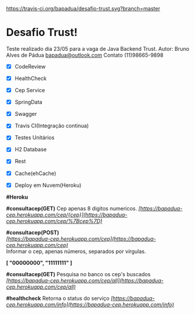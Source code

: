 https://travis-ci.org/bapadua/desafio-trust.svg?branch=master
# Desafio Trust!

Teste realizado dia 23/05 para a vaga de Java Backend Trust.
Autor: Bruno Alves de Pádua 
<bapadua@outlook.com>
Contato (11)98665-9898

 - [x] CodeReview
 - [x] HealthCheck
 - [x] Cep Service
 - [x] SpringData
 - [x] Swagger
 - [x] Travis CI(Integração continua)
 - [x] Testes Unitários
 - [x] H2 Database
 - [x] Rest
 - [x] Cache(ehCache)
 - [x] Deploy em Nuvem(Heroku)
 


**#Heroku**

**#consultacep(GET)** 
Cep apenas 8 digitos numericos. 
 *[https://bapadua-cep.herokuapp.com/cep/{cep}](https://bapadua-cep.herokuapp.com/cep/%7Bcep%7D)*  

**#consultacep(POST)**  
*[https://bapadua-cep.herokuapp.com/cep](https://bapadua-cep.herokuapp.com/cep)*  
Informar o cep, apenas números, separados por vírgulas. 

****[
 "00000000", 
"11111111"
 ]****
 
  **#consultacep(GET)** 
  Pesquisa no banco os cep's buscados 
 *[https://bapadua-cep.herokuapp.com/cep/all](https://bapadua-cep.herokuapp.com/cep/all)*  

**#healthcheck** 
Retorna o status do serviço 
 *[https://bapadua-cep.herokuapp.com/info](https://bapadua-cep.herokuapp.com/info)*
